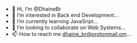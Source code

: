 - 👋 Hi, I’m @DhaineBr
- 👀 I’m interested in Back end Development...
- 🌱 I’m currently learning JavaSript...
- 💞️ I’m looking to collaborate on Web Systems...
- 📫 How to reach me dhaine_br@protonmail.om...

<!---
DhaineBr/DhaineBr is a ✨ special ✨ repository because its `README.md` (this file) appears on your GitHub profile.
You can click the Preview link to take a look at your changes.
--->
